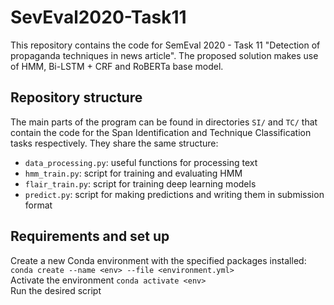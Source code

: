# SevEval2020-Task11
This repository contains the code for SemEval 2020 - Task 11 "Detection of propaganda techniques in news article". The proposed solution makes use of HMM, Bi-LSTM + CRF and RoBERTa base model.

## Repository structure
The main parts of the program can be found in directories ``SI/`` and ``TC/`` that contain the code for the Span Identification and Technique Classification tasks respectively. They share the same structure:
- `data_processing.py`: useful functions for processing text
- `hmm_train.py`: script for training and evaluating HMM
- `flair_train.py`: script for training deep learning models 
- `predict.py`: script for making predictions and writing them in submission format

## Requirements and set up
Create a new Conda environment with the specified packages installed: ```conda create --name <env> --file <environment.yml>```<br>
Activate the environment ```conda activate <env>```<br>
Run the desired script
